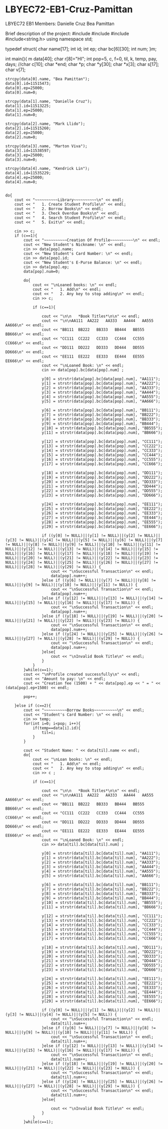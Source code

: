 # LBYEC72-EB1-Cruz-Pamittan

LBYEC72 EB1
Members:
Danielle Cruz
Bea Pamittan

Brief description of the project:
#include<iostream>
#include<string>
#include<cstdlib>
#include<string.h>
using namespace std;


typedef struct{
    char name[17];
    int id;
    int ep;
    char bc[6][30];
    int num;
}m;

int main(){
    m data[40];
    char r[8]="HI";
    int pop=5, c, f=0, til, k, temp, pay, days;
    //char c[10];
    char *end;
    char *p;
    char *y[30];
    char *x[3];
    char s[17];
    char v[7];
    
    strcpy(data[0].name, "Bea Pamittan");
    data[0].id=11515473;
    data[0].ep=25000;
    data[0].num=0;
    
    strcpy(data[1].name, "Danielle Cruz");
    data[1].id=11513225;
    data[1].ep=25000;
    data[1].num=0;
    
    strcpy(data[2].name, "Mark Llido");
    data[2].id=11515260;
    data[2].ep=25000;
    data[2].num=0;
    
    strcpy(data[3].name, "Marton Viva");
    data[3].id=11538597;
    data[3].ep=25000;
    data[3].num=0;
    
    strcpy(data[4].name, "Kendrick Lin");
    data[4].id=11535229;
    data[4].ep=25000;
    data[4].num=0;
    
    
    do{
        cout << "~~~~~~~~~~Library~~~~~~~~~~\n" << endl;
        cout << "	1. Create Student Profile\n" << endl;
        cout << "	2. Borrow Books\n" << endl;
        cout << "	3. Check Overdue Books\n" << endl;
        cout << "	4. Search Student Profile\n" << endl;
        cout << "	5. Exit\n" << endl;
        
        cin >> c;
        if (c==1){
            cout << "~~~~~~~~~~Creation Of Profile~~~~~~~~~~\n" << endl;
            cout << "New Student's Nickname: \n" << endl;
            cin >> data[pop].name;
            cout << "New Student's Card Number: \n" << endl;
            cin >> data[pop].id;
            cout << "New Student's E-Purse Balance: \n" << endl;
            cin >> data[pop].ep;
            data[pop].num=0;
            
            do{
                cout << "\nLoaned books: \n" << endl;
                cout << "	1. Add\n" << endl;
                cout << "	2. Any key to stop adding\n" << endl;
                cin >> c;
                
                if (c==1){
                    
                    cout << "\n\n	*Book Titles*\n\n" << endl;
                    cout << "\n\nAA111	AA222	AA333	AA444	AA555	AA666\n" << endl;
                    cout << "BB111	BB222	BB333	BB444	BB555	BB666\n" << endl;
                    cout << "CC111	CC222	CC333	CC444	CC555	CC666\n" << endl;
                    cout << "DD111	DD222	DD333	DD444	DD555	DD666\n" << endl;
                    cout << "EE111	EE222	EE333	EE444	EE555	EE666\n" << endl;
                    cout << "\nLoaned Book: \n" << endl;
                    cin >> data[pop].bc[data[pop].num] ;
                    
                    y[0] = strstr(data[pop].bc[data[pop].num], "AA111");
                    y[1] = strstr(data[pop].bc[data[pop].num], "AA222");
                    y[2] = strstr(data[pop].bc[data[pop].num], "AA333");
                    y[3] = strstr(data[pop].bc[data[pop].num], "AA444");
                    y[4] = strstr(data[pop].bc[data[pop].num], "AA555");
                    y[5] = strstr(data[pop].bc[data[pop].num], "AA666");
                    
                    y[6] = strstr(data[pop].bc[data[pop].num], "BB111");
                    y[7] = strstr(data[pop].bc[data[pop].num], "BB222");
                    y[8] = strstr(data[pop].bc[data[pop].num], "BB333");
                    y[9] = strstr(data[pop].bc[data[pop].num], "BB444");
                    y[10] = strstr(data[pop].bc[data[pop].num], "BB555");
                    y[11] = strstr(data[pop].bc[data[pop].num], "BB666");
                    
                    y[12] = strstr(data[pop].bc[data[pop].num], "CC111");
                    y[13] = strstr(data[pop].bc[data[pop].num], "CC222");
                    y[14] = strstr(data[pop].bc[data[pop].num], "CC333");
                    y[15] = strstr(data[pop].bc[data[pop].num], "CC444");
                    y[16] = strstr(data[pop].bc[data[pop].num], "CC555");
                    y[17] = strstr(data[pop].bc[data[pop].num], "CC666");
                    
                    y[18] = strstr(data[pop].bc[data[pop].num], "DD111");
                    y[19] = strstr(data[pop].bc[data[pop].num], "DD222");
                    y[20] = strstr(data[pop].bc[data[pop].num], "DD333");
                    y[21] = strstr(data[pop].bc[data[pop].num], "DD444");
                    y[22] = strstr(data[pop].bc[data[pop].num], "DD555");
                    y[23] = strstr(data[pop].bc[data[pop].num], "DD666");
                    
                    y[24] = strstr(data[pop].bc[data[pop].num], "EE111");
                    y[25] = strstr(data[pop].bc[data[pop].num], "EE222");
                    y[26] = strstr(data[pop].bc[data[pop].num], "EE333");
                    y[27] = strstr(data[pop].bc[data[pop].num], "EE444");
                    y[28] = strstr(data[pop].bc[data[pop].num], "EE555");
                    y[29] = strstr(data[pop].bc[data[pop].num], "EE666");
                    
                    if ((y[0] != NULL)||(y[1] != NULL)||(y[2] != NULL)||(y[3] != NULL)||(y[4] != NULL)||(y[5] != NULL)||(y[6] != NULL)||(y[7] != NULL)||(y[8] != NULL)||(y[9] != NULL)||(y[10] != NULL)||(y[11] != NULL)||(y[12] != NULL)||(y[13] != NULL)||(y[14] != NULL)||(y[15] != NULL)||(y[16] != NULL)||(y[17] != NULL)||(y[18] != NULL)||(y[19] != NULL)||(y[20] != NULL)||(y[21] != NULL)||(y[22] != NULL)||(y[23] != NULL)||(y[24] != NULL)||(y[25] != NULL)||(y[26] != NULL)||(y[27] != NULL)||(y[28] != NULL)||(y[29] != NULL)) {
                        cout << "\nSuccessful Transaction\n" << endl;
                        data[pop].num++;
                    }else if ((y[6] != NULL)||(y[7] != NULL)||(y[8] != NULL)||(y[9] != NULL)||(y[10] != NULL)||(y[11] != NULL)) {
                        cout << "\nSuccessful Transaction\n" << endl;
                        data[pop].num++;
                    }else if ((y[12] != NULL)||(y[13] != NULL)||(y[14] != NULL)||(y[15] != NULL)||(y[16] != NULL)||(y[17] != NULL)) {
                        cout << "\nSuccessful Transaction\n" << endl;
                        data[pop].num++;
                    }else if ((y[18] != NULL)||(y[19] != NULL)||(y[20] != NULL)||(y[21] != NULL)||(y[22] != NULL)||(y[23] != NULL)) {
                        cout << "\nSuccessful Transaction\n" << endl;
                        data[pop].num++;
                    }else if ((y[24] != NULL)||(y[25] != NULL)||(y[26] != NULL)||(y[27] != NULL)||(y[28] != NULL)||(y[29] != NULL)) {
                        cout << "\nSuccessful Transaction\n" << endl;
                        data[pop].num++;
                    }else{
                        cout << "\nInvalid Book Title\n" << endl;
                    }
                }
            }while(c==1);
            cout << "\nProfile created successfully\n" << endl;
            cout << "Amount to pay: \n" << endl;
            cout << "Creation fee (1500) + " << data[pop].ep << " = " << (data[pop].ep+1500) << endl;
            
            pop++;
            
        }else if (c==2){
            cout << "~~~~~~~~~~Borrow Books~~~~~~~~~~\n" << endl;
            cout << "Student's Card Number: \n" << endl;
            cin >> temp;
            for(int i=0; i<pop; i++){
                if(temp==data[i].id){
                    til=i;
                }
            }
            
            cout << "Student Name: " << data[til].name << endl;
            do{
                cout << "\nLoan books: \n" << endl;
                cout << "	1. Add\n" << endl;
                cout << "	2. Any key to stop adding\n" << endl;
                cin >> c ;
                
                if (c==1){
                    
                    cout << "\n\n	*Book Titles*\n\n" << endl;
                    cout << "\n\nAA111	AA222	AA333	AA444	AA555	AA666\n" << endl;
                    cout << "BB111	BB222	BB333	BB444	BB555	BB666\n" << endl;
                    cout << "CC111	CC222	CC333	CC444	CC555	CC666\n" << endl;
                    cout << "DD111	DD222	DD333	DD444	DD555	DD666\n" << endl;
                    cout << "EE111	EE222	EE333	EE444	EE555	EE666\n" << endl;
                    cout << "\nLoaned Book: \n" << endl;
                    cin >> data[til].bc[data[til].num] ;
                    
                    y[0] = strstr(data[til].bc[data[til].num], "AA111");
                    y[1] = strstr(data[til].bc[data[til].num], "AA222");
                    y[2] = strstr(data[til].bc[data[til].num], "AA333");
                    y[3] = strstr(data[til].bc[data[til].num], "AA444");
                    y[4] = strstr(data[til].bc[data[til].num], "AA555");
                    y[5] = strstr(data[til].bc[data[til].num], "AA666");
                    
                    y[6] = strstr(data[til].bc[data[til].num], "BB111");
                    y[7] = strstr(data[til].bc[data[til].num], "BB222");
                    y[8] = strstr(data[til].bc[data[til].num], "BB333");
                    y[9] = strstr(data[til].bc[data[til].num], "BB444");
                    y[10] = strstr(data[til].bc[data[til].num], "BB555");
                    y[11] = strstr(data[til].bc[data[til].num], "BB666");
                    
                    y[12] = strstr(data[til].bc[data[til].num], "CC111");
                    y[13] = strstr(data[til].bc[data[til].num], "CC222");
                    y[14] = strstr(data[til].bc[data[til].num], "CC333");
                    y[15] = strstr(data[til].bc[data[til].num], "CC444");
                    y[16] = strstr(data[til].bc[data[til].num], "CC555");
                    y[17] = strstr(data[til].bc[data[til].num], "CC666");
                    
                    y[18] = strstr(data[til].bc[data[til].num], "DD111");
                    y[19] = strstr(data[til].bc[data[til].num], "DD222");
                    y[20] = strstr(data[til].bc[data[til].num], "DD333");
                    y[21] = strstr(data[til].bc[data[til].num], "DD444");
                    y[22] = strstr(data[til].bc[data[til].num], "DD555");
                    y[23] = strstr(data[til].bc[data[til].num], "DD666");
                    
                    y[24] = strstr(data[til].bc[data[til].num], "EE111");
                    y[25] = strstr(data[til].bc[data[til].num], "EE222");
                    y[26] = strstr(data[til].bc[data[til].num], "EE333");
                    y[27] = strstr(data[til].bc[data[til].num], "EE444");
                    y[28] = strstr(data[til].bc[data[til].num], "EE555");
                    y[29] = strstr(data[til].bc[data[til].num], "EE666");
                    
                    if ((y[0] != NULL)||(y[1] != NULL)||(y[2] != NULL)||(y[3] != NULL)||(y[4] != NULL)||(y[5] != NULL)) {
                        cout << "\nSuccessful Transaction\n" << endl;
                        data[til].num++;
                    }else if ((y[6] != NULL)||(y[7] != NULL)||(y[8] != NULL)||(y[9] != NULL)||(y[10] != NULL)||(y[11] != NULL)) {
                        cout << "\nSuccessful Transaction\n" << endl;
                        data[til].num++;
                    }else if ((y[12] != NULL)||(y[13] != NULL)||(y[14] != NULL)||(y[15] != NULL)||(y[16] != NULL)||(y[17] != NULL)) {
                        cout << "\nSuccessful Transaction\n" << endl;
                        data[til].num++;
                    }else if ((y[18] != NULL)||(y[19] != NULL)||(y[20] != NULL)||(y[21] != NULL)||(y[22] != NULL)||(y[23] != NULL)) {
                        cout << "\nSuccessful Transaction\n" << endl;
                        data[til].num++;
                    }else if ((y[24] != NULL)||(y[25] != NULL)||(y[26] != NULL)||(y[27] != NULL)||(y[28] != NULL)||(y[29] != NULL)) {
                        cout << "\nSuccessful Transaction\n" << endl;
                        data[til].num++;
                    }else{
                        
                        cout << "\nInvalid Book Title\n" << endl;
                    }
                }
            }while(c==1);
            



	
